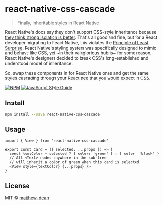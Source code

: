 # react-native-css-cascade

> Finally, inheritable styles in React Native

React Native's docs say they don't support CSS-style inheritance because [they think strong isolation is better](https://reactnative.dev/docs/text#limited-style-inheritance).
That's all good and fine, but for a React developer migrating to React Native, this violates the [Principle of Least Surprise](https://en.wikipedia.org/wiki/Principle_of_least_astonishment). React Native's styling system was specifically designed to mimic and behave like CSS, yet ~in their vainglorious hubris~ for some reason, React Native's designers decided to break CSS's long-established and understood model of inheritance.

So, swap these components in for React Native ones and get the same styles cascading through your React tree that you would expect in CSS.

[![NPM](https://img.shields.io/npm/v/react-native-css-cascade.svg)](https://www.npmjs.com/package/react-native-css-cascade) [![JavaScript Style Guide](https://img.shields.io/badge/code_style-standard-brightgreen.svg)](https://standardjs.com)

## Install

```bash
npm install --save react-native-css-cascade
```

## Usage

```tsx
import { View } from 'react-native-css-cascade'

export const Card = ({ selected, ...props }) => {
  const textColor = selected ? { color: 'green' } : { color: 'black' }
  // All <Text> nodes anywhere in the sub-tree
  // will inherit a color of green when this card is selected
  <View style={textColor} {...props} />
}
```

## License

MIT © [matthew-dean](https://github.com/matthew-dean)
